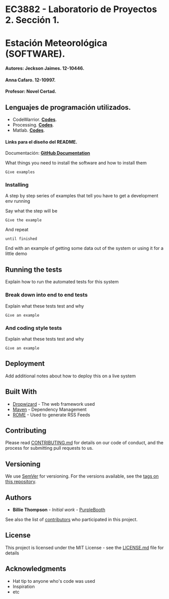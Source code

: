 # EC3882 - Laboratorio de Proyectos 2. Sección 1.
# Estación Meteorológica (SOFTWARE).

#### Autores: Jeckson Jaimes. 12-10446.
####          Anna Cafaro. 12-10997.
#### Profesor: Novel Certad.

## Lenguajes de programación utilizados.

* CodeWarrior. [**Codes**](https://github.com/japroyectos-2/software/tree/master/CodeWarrior/ADCSerial/Sources).
* Processing. [**Codes**](https://github.com/japroyectos-2/software/tree/master/Processing/Interfaz).
* Matlab. [**Codes**](https://github.com/japroyectos-2/software/tree/master/Matlab).

#### Links para el diseño del README.

Documentación: [**GitHub Documentation**](https://help.github.com/articles/basic-writing-and-formatting-syntax/)

What things you need to install the software and how to install them

```
Give examples
```

### Installing

A step by step series of examples that tell you have to get a development env running

Say what the step will be

```
Give the example
```

And repeat

```
until finished
```

End with an example of getting some data out of the system or using it for a little demo

## Running the tests

Explain how to run the automated tests for this system

### Break down into end to end tests

Explain what these tests test and why

```
Give an example
```

### And coding style tests

Explain what these tests test and why

```
Give an example
```

## Deployment

Add additional notes about how to deploy this on a live system

## Built With

* [Dropwizard](http://www.dropwizard.io/1.0.2/docs/) - The web framework used
* [Maven](https://maven.apache.org/) - Dependency Management
* [ROME](https://rometools.github.io/rome/) - Used to generate RSS Feeds

## Contributing

Please read [CONTRIBUTING.md](https://gist.github.com/PurpleBooth/b24679402957c63ec426) for details on our code of conduct, and the process for submitting pull requests to us.

## Versioning

We use [SemVer](http://semver.org/) for versioning. For the versions available, see the [tags on this repository](https://github.com/your/project/tags). 

## Authors

* **Billie Thompson** - *Initial work* - [PurpleBooth](https://github.com/PurpleBooth)

See also the list of [contributors](https://github.com/your/project/contributors) who participated in this project.

## License

This project is licensed under the MIT License - see the [LICENSE.md](LICENSE.md) file for details

## Acknowledgments

* Hat tip to anyone who's code was used
* Inspiration
* etc
